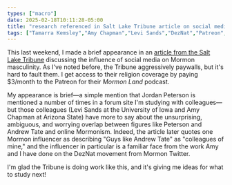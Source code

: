 ```yaml
---
types: ["macro"]
date: 2025-02-18T10:11:28-05:00
title: "research referenced in Salt Lake Tribune article on social media and Mormon masculinity"
tags: ["Tamarra Kemsley","Amy Chapman","Levi Sands","DezNat","Patreon","Mormon Land","Andrew Tate","Jordan Peterson","online Mormonism","Mormon Twitter"]
---
```

This last weekend, I made a brief appearance in an [article from the Salt Lake Tribune](https://www.sltrib.com/religion/2025/02/16/how-social-media-is-shaping-latter/) discussing the influence of social media on Mormon masculinity. As I've noted before, the Tribune aggressively paywalls, but it's hard to fault them. I get access to their religion coverage by paying $3/month to the Patreon for their *Mormon Land* podcast.

My appearance is brief—a simple mention that Jordan Peterson is mentioned a number of times in a forum site I'm studying with colleagues—but those colleagues (Levi Sands at the University of Iowa and Amy Chapman at Arizona State) have more to say about the unsurprising, ambiguous, and worrying overlap between figures like Peterson and Andrew Tate and online Mormonism. Indeed, the article later quotes one Mormon influencer as describing "Guys like Andrew Tate" as "colleagues of mine," and the influencer in particular is a familiar face from the work Amy and I have done on the DezNat movement from Mormon Twitter.

I'm glad the Tribune is doing work like this, and it's giving me ideas for what to study next!
